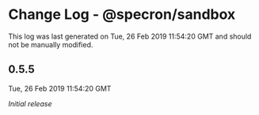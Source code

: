 # Change Log - @specron/sandbox

This log was last generated on Tue, 26 Feb 2019 11:54:20 GMT and should not be manually modified.

## 0.5.5
Tue, 26 Feb 2019 11:54:20 GMT

*Initial release*

